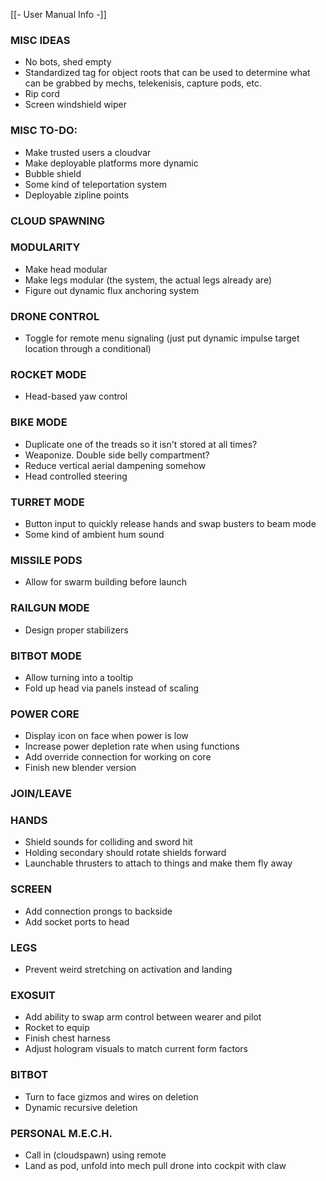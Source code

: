 [[- User Manual Info -]]
### MISC IDEAS

- No bots, shed empty
- Standardized tag for object roots that can be used to determine what can be grabbed by mechs, telekenisis, capture pods, etc.
- Rip cord
- Screen windshield wiper
### MISC TO-DO:

- Make trusted users a cloudvar
- Make deployable platforms more dynamic
- Bubble shield
- Some kind of teleportation system
- Deployable zipline points
### CLOUD SPAWNING

### MODULARITY

- Make head modular
- Make legs modular (the system, the actual legs already are)
- Figure out dynamic flux anchoring system
### DRONE CONTROL

- Toggle for remote menu signaling (just put dynamic impulse target location through a conditional)
### ROCKET MODE

- Head-based yaw control
### BIKE MODE

- Duplicate one of the treads so it isn't stored at all times?
- Weaponize. Double side belly compartment?
- Reduce vertical aerial dampening somehow
- Head controlled steering
### TURRET MODE

- Button input to quickly release hands and swap busters to beam mode
- Some kind of ambient hum sound
### MISSILE PODS

- Allow for swarm building before launch
### RAILGUN MODE

- Design proper stabilizers
### BITBOT MODE

- Allow turning into a tooltip
- Fold up head via panels instead of scaling
### POWER CORE

- Display icon on face when power is low
- Increase power depletion rate when using functions
- Add override connection for working on core
- Finish new blender version
### JOIN/LEAVE
### HANDS

- Shield sounds for colliding and sword hit
- Holding secondary should rotate shields forward
- Launchable thrusters to attach to things and make them fly away
### SCREEN

- Add connection prongs to backside
- Add socket ports to head
### LEGS

- Prevent weird stretching on activation and landing
### EXOSUIT

- Add ability to swap arm control between wearer and pilot
- Rocket to equip
- Finish chest harness
- Adjust hologram visuals to match current form factors
### BITBOT

- Turn to face gizmos and wires on deletion
- Dynamic recursive deletion
### PERSONAL M.E.C.H.

- Call in (cloudspawn) using remote
- Land as pod, unfold into mech
pull drone into cockpit with claw